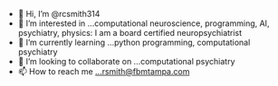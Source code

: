 - 👋 Hi, I’m @rcsmith314
- 👀 I’m interested in ...computational neuroscience, programming, AI, psychiatry, physics: I am a board certified neuropsychiatrist 
- 🌱 I’m currently learning ...python programming, computational psychiatry 
- 💞️ I’m looking to collaborate on ...computational psychiatry 
- 📫 How to reach me ...rsmith@fbmtampa.com

<!---
rcsmith314/rcsmith314 is a ✨ special ✨ repository because its `README.md` (this file) appears on your GitHub profile.
You can click the Preview link to take a look at your changes.
--->
